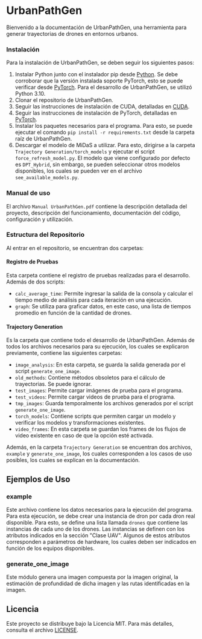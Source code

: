 # UrbanPathGen

Bienvenido a la documentación de UrbanPathGen, una herramienta para generar trayectorias de drones en entornos urbanos.

### Instalación

Para la instalación de UrbanPathGen, se deben seguir los siguientes pasos:

1. Instalar Python junto con el instalador pip desde [Python](https://www.python.org/downloads/). Se debe corroborar que la versión instalada soporte PyTorch, esto se puede verificar desde [PyTorch](https://pytorch.org/get-started/locally/). Para el desarrollo de UrbanPathGen, se utilizó Python 3.10.
2. Clonar el repositorio de UrbanPathGen.
3. Seguir las instrucciones de instalación de CUDA, detalladas en [CUDA](https://developer.nvidia.com/cuda-downloads).
4. Seguir las instrucciones de instalación de PyTorch, detalladas en [PyTorch](https://pytorch.org/get-started/locally/).
5. Instalar los paquetes necesarios para el programa. Para esto, se puede ejecutar el comando `pip install -r requirements.txt` desde la carpeta raíz de UrbanPathGen.
6. Descargar el modelo de MiDaS a utilizar. Para esto, dirigirse a la carpeta `Trajectory Generation/torch_models` y ejecutar el script `force_refresh_model.py`. El modelo que viene configurado por defecto es `DPT_Hybrid`, sin embargo, se pueden seleccionar otros modelos disponibles, los cuales se pueden ver en el archivo `see_available_models.py`.

### Manual de uso
El archivo `Manual UrbanPathGen.pdf` contiene la descripción detallada del proyecto, descripción del funcionamiento, documentación del código, configuración y utilización.

### Estructura del Repositorio

Al entrar en el repositorio, se encuentran dos carpetas:

#### Registro de Pruebas

Esta carpeta contiene el registro de pruebas realizadas para el desarrollo. Además de dos scripts:

- `calc_average_time`: Permite ingresar la salida de la consola y calcular el tiempo medio de análisis para cada iteración en una ejecución.
- `graph`: Se utiliza para graficar datos, en este caso, una lista de tiempos promedio en función de la cantidad de drones.

#### Trajectory Generation

Es la carpeta que contiene todo el desarrollo de UrbanPathGen. Además de todos los archivos necesarios para su ejecución, los cuales se explicaron previamente, contiene las siguientes carpetas:

- `image_analysis`: En esta carpeta, se guarda la salida generada por el script `generate_one_image`.
- `old_methods`: Contiene métodos obsoletos para el cálculo de trayectorias. Se puede ignorar.
- `test_images`: Permite cargar imágenes de prueba para el programa.
- `test_videos`: Permite cargar videos de prueba para el programa.
- `tmp_images`: Guarda temporalmente los archivos generados por el script `generate_one_image`.
- `torch_models`: Contiene scripts que permiten cargar un modelo y verificar los modelos y transformaciones existentes.
- `video_frames`: En esta carpeta se guardan los frames de los flujos de video existente en caso de que la opción esté activada.

Además, en la carpeta `Trajectory Generation` se encuentran dos archivos, `example` y `generate_one_image`, los cuales corresponden a los casos de uso posibles, los cuales se explican en la documentación.

## Ejemplos de Uso

### example

Este archivo contiene los datos necesarios para la ejecución del programa. Para esta ejecución, se debe crear una instancia de dron por cada dron real disponible. Para esto, se define una lista llamada `drones` que contiene las instancias de cada uno de los drones. Las instancias se definen con los atributos indicados en la sección "Clase UAV". Algunos de estos atributos corresponden a parámetros de hardware, los cuales deben ser indicados en función de los equipos disponibles.

### generate_one_image

Este módulo genera una imagen compuesta por la imagen original, la estimación de profundidad de dicha imagen y las rutas identificadas en la imagen.

## Licencia

Este proyecto se distribuye bajo la Licencia MIT. Para más detalles, consulta el archivo [LICENSE](LICENSE).
